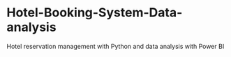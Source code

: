 # Hotel-Booking-System-Data-analysis
Hotel reservation management with Python and data analysis with Power BI
